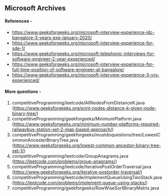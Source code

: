 ## Microsoft Archives 

#### References -

- https://www.geeksforgeeks.org/microsoft-interview-experience-idc-bangalore-3-years-exp-january-2020/
- https://www.geeksforgeeks.org/microsoft-interview-experience-for-sde-1/
- https://www.geeksforgeeks.org/microsoft-telephonic-interviews-for-software-engineer-2-year-experienced/
- https://www.geeksforgeeks.org/microsoft-interview-experience-for-full-time-position-of-software-engineer-at-bangalore/
- https://www.geeksforgeeks.org/microsoft-interview-experience-3-yrs-experienced/



#### More questions -

1. competitiveProgramming/leetcode/AllNodesFromDistanceK.java (https://www.geeksforgeeks.org/print-nodes-distance-k-given-node-binary-tree/)
2. competitiveProgramming/geekforgeeks/MinimumPlatform.java (https://www.geeksforgeeks.org/minimum-number-platforms-required-railwaybus-station-set-2-map-based-approach/)
3. competitiveProgramming/geekforgeeks/mustdoquestions/tree/LowestCommonAncesterBinaryTree.java (https://www.geeksforgeeks.org/lowest-common-ancestor-binary-tree-set-1/)
4. competitiveProgramming/leetcode/GroupAnagrams.java (https://leetcode.com/problems/group-anagrams/)
5. competitiveProgramming/leetcode/IterativePostOrderTraversal.java (https://www.geeksforgeeks.org/iterative-postorder-traversal/)
6. competitiveProgramming/leetcode/ImplementQueueUsingTwoStack.java (https://leetcode.com/problems/implement-queue-using-stacks/)
7. competitiveProgramming/geekforgeeks/RowWiseSortBinaryMatrix.java